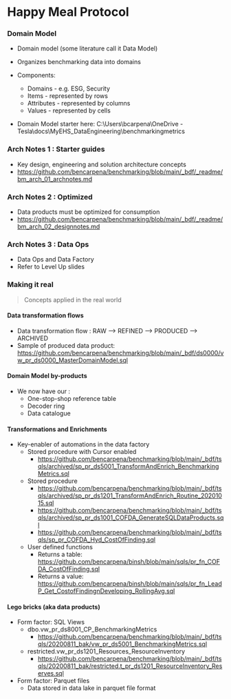 # Happy Meal Protocol

### Domain Model
- Domain model (some literature call it Data Model)
- Organizes benchmarking data into domains
- Components:
    - Domains - e.g. ESG, Security
    - Items - represented by rows
    - Attributes - represented by columns
    - Values - represented by cells

- Domain Model starter here: C:\Users\bcarpena\OneDrive - Tesla\docs\MyEHS\_DataEngineering\benchmarkingmetrics

### Arch Notes 1 : Starter guides
- Key design, engineering and solution architecture concepts
- https://github.com/bencarpena/benchmarking/blob/main/_bdf/_readme/bm_arch_01_archnotes.md

### Arch Notes 2 : Optimized
- Data products must be optimized for consumption
- https://github.com/bencarpena/benchmarking/blob/main/_bdf/_readme/bm_arch_02_designnotes.md


### Arch Notes 3 : Data Ops
- Data Ops and Data Factory
- Refer to Level Up slides


### Making it real
> Concepts applied in the real world

#### Data transformation flows
- Data transformation flow : RAW --> REFINED --> PRODUCED --> ARCHIVED
- Sample of produced data product: https://github.com/bencarpena/benchmarking/blob/main/_bdf/ds0000/vw_pr_ds0000_MasterDomainModel.sql

#### Domain Model by-products
- We now have our :
    - One-stop-shop reference table
    - Decoder ring
    - Data catalogue

#### Transformations and Enrichments
- Key-enabler of automations in the data factory
    - Stored procedure with Cursor enabled
        - https://github.com/bencarpena/benchmarking/blob/main/_bdf/tsqls/archived/sp_pr_ds5001_TransformAndEnrich_BenchmarkingMetrics.sql
    - Stored procedure
        - https://github.com/bencarpena/benchmarking/blob/main/_bdf/tsqls/archived/sp_pr_ds1201_TransformAndEnrich_Routine_20201015.sql
        - https://github.com/bencarpena/benchmarking/blob/main/_bdf/tsqls/archived/sp_pr_ds1001_COFDA_GenerateSQLDataProducts.sql
        - https://github.com/bencarpena/benchmarking/blob/main/_bdf/tsqls/sp_pr_COFDA_Hyd_CostOfFinding.sql
    - User defined functions
        - Returns a table: https://github.com/bencarpena/binsh/blob/main/sqls/pr_fn_COFDA_CostOfFinding.sql
        - Returns a value: https://github.com/bencarpena/binsh/blob/main/sqls/pr_fn_LeadP_Get_CostofFindingnDeveloping_RollingAvg.sql

#### Lego bricks (aka data products)
- Form factor: SQL Views
    - dbo.vw_pr_ds8001_CP_BenchmarkingMetrics
        - https://github.com/bencarpena/benchmarking/blob/main/_bdf/tsqls/20200811_bak/vw_pr_ds5001_BenchmarkingMetrics.sql
    - restricted.vw_pr_ds1201_Resources_ResourceInventory
        - https://github.com/bencarpena/benchmarking/blob/main/_bdf/tsqls/20200811_bak/restricted.t_pr_ds1201_ResourceInventory_Reserves.sql
- Form factor: Parquet files
    - Data stored in data lake in parquet file format
